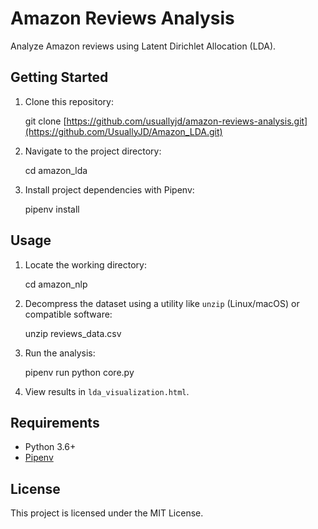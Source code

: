 # Amazon Reviews Analysis

Analyze Amazon reviews using Latent Dirichlet Allocation (LDA).

## Getting Started

1. Clone this repository:

   git clone [https://github.com/usuallyjd/amazon-reviews-analysis.git](https://github.com/UsuallyJD/Amazon_LDA.git)

2. Navigate to the project directory:

   cd amazon_lda

3. Install project dependencies with Pipenv:

   pipenv install

## Usage

1. Locate the working directory:
   
   cd amazon_nlp

2. Decompress the dataset using a utility like `unzip` (Linux/macOS) or compatible software:

   unzip reviews_data.csv

3. Run the analysis:

   pipenv run python core.py

4. View results in `lda_visualization.html`.

## Requirements

- Python 3.6+
- [Pipenv](https://pipenv.pypa.io/en/latest/)

## License

This project is licensed under the MIT License.

